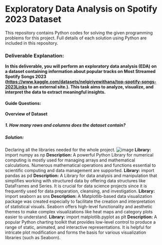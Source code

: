# Exploratory Data Analysis on Spotify 2023 Dataset

This repository contains Python codes for solving the given programming problems for this project. Full details of each solution using Python are included in this repository.

### Deliverable Explanation: 
**In this deliverable, you will perform an exploratory data analysis (EDA) on a dataset containing information about popular tracks on Most Streamed Spotify Songs 2023 (https://www.kaggle.com/datasets/nelgiriyewithana/top-spotify-songs-2023Links to an external site.). This task aims to analyze, visualize, and interpret the data to extract meaningful insights.**

#### Guide Questions: 
**Overview of Dataset** 
##### 1. How many rows and columns does the dataset contain?
##### Solution: 
Declaring all the libraries needed for the whole project. 
![image](https://github.com/user-attachments/assets/4ccee2d6-048b-4dd7-bce7-21adcb1c5be9)
**Library:** import numpy as np
**Description:** A powerful Python Library for numerical computing is mostly used for managing arrays and mathematical calculations. Numerous mathematical operations and functions essential to scientific computing and data management are supported.
**Library:** import pandas as pd 
**Description:** A Library for data analysis and manipulation that simplifies working with structured data by offering data structures like DataFrames and Series. It is crucial for data science projects since it is frequently used for data preparation, cleansing, and investigation.
**Library:** import seaborn as sns 
**Description:** A Matplotlib-based data visualization package was created especially to facilitate the creation and interpretation of statistical visuals. Seaborn offers high-level functionality and aesthetic themes to make complex visualizations like heat maps and category plots easier to understand.
**Library:** import matplotlib.pyplot as plt
**Description:** A popular Python charting toolkit that provides low-level control to produce a range of static, animated, and interactive representations. It is helpful for intricate plot modification and forms the basis for various visualization libraries (such as Seaborn).



